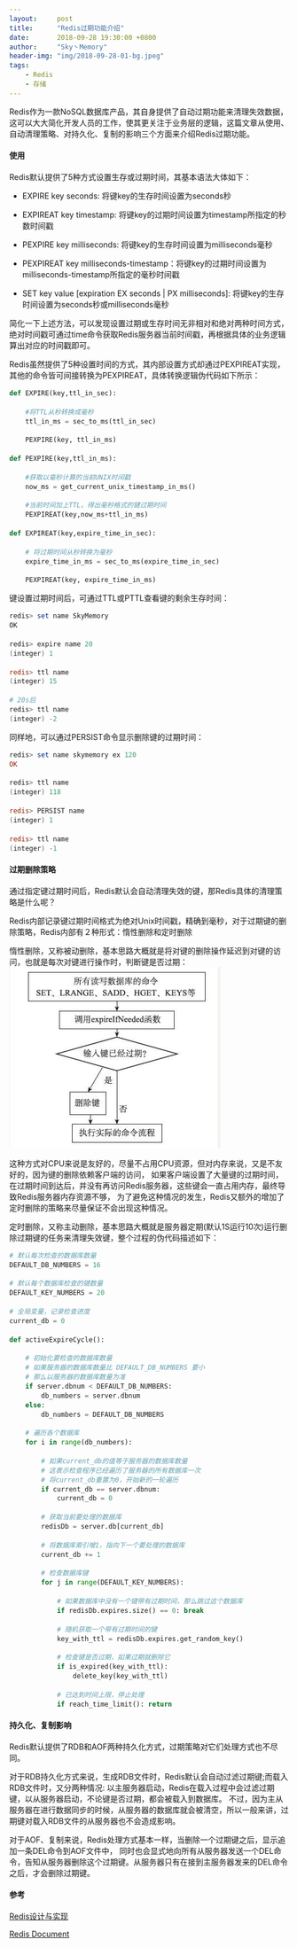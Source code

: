 ```yaml
---
layout:     post
title:      "Redis过期功能介绍"
date:       2018-09-28 19:30:00 +0800
author:     "Sky丶Memory"
header-img: "img/2018-09-28-01-bg.jpeg"
tags:
    - Redis
    - 存储
---
```


Redis作为一款NoSQL数据库产品，其自身提供了自动过期功能来清理失效数据，这可以大大简化开发人员的工作，使其更关注于业务层的逻辑，这篇文章从使用、自动清理策略、对持久化、复制的影响三个方面来介绍Redis过期功能。


#### 使用

Redis默认提供了5种方式设置生存或过期时间，其基本语法大体如下：

- EXPIRE key seconds: 将键key的生存时间设置为seconds秒

- EXPIREAT key timestamp: 将键key的过期时间设置为timestamp所指定的秒数时间戳

- PEXPIRE key milliseconds: 将键key的生存时间设置为milliseconds毫秒

- PEXPIREAT key milliseconds-timestamp：将键key的过期时间设置为milliseconds-timestamp所指定的毫秒时间戳

- SET key value [expiration EX seconds \| PX milliseconds]: 将键key的生存时间设置为seconds秒或milliseconds毫秒

简化一下上述方法，可以发现设置过期或生存时间无非相对和绝对两种时间方式，绝对时间戳可通过time命令获取Redis服务器当前时间戳，再根据具体的业务逻辑算出对应的时间戳即可。

Redis虽然提供了5种设置时间的方式，其内部设置方式却通过PEXPIREAT实现，其他的命令皆可间接转换为PEXPIREAT，具体转换逻辑伪代码如下所示：

```python
def EXPIRE(key,ttl_in_sec):

    #将TTL从秒转换成毫秒
    ttl_in_ms = sec_to_ms(ttl_in_sec)

    PEXPIRE(key, ttl_in_ms)

def PEXPIRE(key,ttl_in_ms):

    #获取以毫秒计算的当前UNIX时间戳
    now_ms = get_current_unix_timestamp_in_ms()

    #当前时间加上TTL，得出毫秒格式的键过期时间
    PEXPIREAT(key,now_ms+ttl_in_ms)

def EXPIREAT(key,expire_time_in_sec):

    # 将过期时间从秒转换为毫秒
    expire_time_in_ms = sec_to_ms(expire_time_in_sec)

    PEXPIREAT(key, expire_time_in_ms)

```

键设置过期时间后，可通过TTL或PTTL查看键的剩余生存时间：
```powershell
redis> set name SkyMemory
OK

redis> expire name 20
(integer) 1

redis> ttl name
(integer) 15

# 20s后
redis> ttl name 
(integer) -2
```

同样地，可以通过PERSIST命令显示删除键的过期时间：

```powershell
redis> set name skymemory ex 120
OK

redis> ttl name
(integer) 118

redis> PERSIST name
(integer) 1

redis> ttl name
(integer) -1

```


#### 过期删除策略

通过指定键过期时间后，Redis默认会自动清理失效的键，那Redis具体的清理策略是什么呢？

Redis内部记录键过期时间格式为绝对Unix时间戳，精确到毫秒，对于过期键的删除策略，Redis内部有２种形式：惰性删除和定时删除

惰性删除，又称被动删除，基本思路大概就是将对键的删除操作延迟到对键的访问，也就是每次对键进行操作时，判断键是否过期：
![](/img/2018-09-28-01-01.jpeg)


这种方式对CPU来说是友好的，尽量不占用CPU资源，但对内存来说，又是不友好的，因为键的删除依赖客户端的访问，
如果客户端设置了大量键的过期时间，在过期时间到达后，并没有再访问Redis服务器，这些键会一直占用内存，最终导致Redis服务器内存资源不够，
为了避免这种情况的发生，Redis又额外的增加了定时删除的策略来尽量保证不会出现这种情况。


定时删除，又称主动删除，基本思路大概就是服务器定期(默认1S运行10次)运行删除过期键的任务来清理失效键，整个过程的伪代码描述如下：
```python
# 默认每次检查的数据库数量
DEFAULT_DB_NUMBERS = 16

# 默认每个数据库检查的键数量
DEFAULT_KEY_NUMBERS = 20

# 全局变量，记录检查进度
current_db = 0

def activeExpireCycle():

    # 初始化要检查的数据库数量
    # 如果服务器的数据库数量比 DEFAULT_DB_NUMBERS 要小
    # 那么以服务器的数据库数量为准
    if server.dbnum < DEFAULT_DB_NUMBERS:
        db_numbers = server.dbnum
    else:
        db_numbers = DEFAULT_DB_NUMBERS

    # 遍历各个数据库
    for i in range(db_numbers):

        # 如果current_db的值等于服务器的数据库数量
        # 这表示检查程序已经遍历了服务器的所有数据库一次
        # 将current_db重置为0，开始新的一轮遍历
        if current_db == server.dbnum:
            current_db = 0

        # 获取当前要处理的数据库
        redisDb = server.db[current_db]

        # 将数据库索引增1，指向下一个要处理的数据库
        current_db += 1

        # 检查数据库键
        for j in range(DEFAULT_KEY_NUMBERS):

            # 如果数据库中没有一个键带有过期时间，那么跳过这个数据库
            if redisDb.expires.size() == 0: break

            # 随机获取一个带有过期时间的键
            key_with_ttl = redisDb.expires.get_random_key()

            # 检查键是否过期，如果过期就删除它
            if is_expired(key_with_ttl):
                delete_key(key_with_ttl)

            # 已达到时间上限，停止处理
            if reach_time_limit(): return
```

#### 持久化、复制影响

Redis默认提供了RDB和AOF两种持久化方式，过期策略对它们处理方式也不尽同。

对于RDB持久化方式来说，生成RDB文件时，Redis默认会自动过滤过期键;而载入RDB文件时，又分两种情况:
以主服务器启动，Redis在载入过程中会过滤过期键，以从服务器启动，不论键是否过期，都会被载入到数据库。
不过，因为主从服务器在进行数据同步的时候，从服务器的数据库就会被清空，所以一般来讲，过期键对载入RDB文件的从服务器也不会造成影响。

对于AOF、复制来说，Redis处理方式基本一样，当删除一个过期键之后，显示追加一条DEL命令到AOF文件中，
同时也会显式地向所有从服务器发送一个DEL命令，告知从服务器删除这个过期键。从服务器只有在接到主服务器发来的DEL命令之后，才会删除过期键。


#### 参考

[Redis设计与实现](https://read.douban.com/ebook/7519526/?dct=Web&type=paid&dcc=7519526&dcm=douban&dcs=updates)

[Redis Document](https://redis.io/commands/expire)